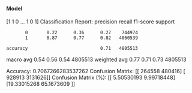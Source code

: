 #### Model
[1 1 0 ... 1 0 1]
Classification Report:
              precision    recall  f1-score   support

           0       0.22      0.36      0.27    744974
           1       0.87      0.77      0.82   4060539

    accuracy                           0.71   4805513
   macro avg       0.54      0.56      0.54   4805513
weighted avg       0.77      0.71      0.73   4805513

Accuracy: 0.7067266283537262
Confusion Matrix:
[[ 264558  480416]
 [ 928913 3131626]]
Confusion Matrix (%):
[[ 5.50530193  9.99718448]
 [19.33015268 65.1673609 ]]
